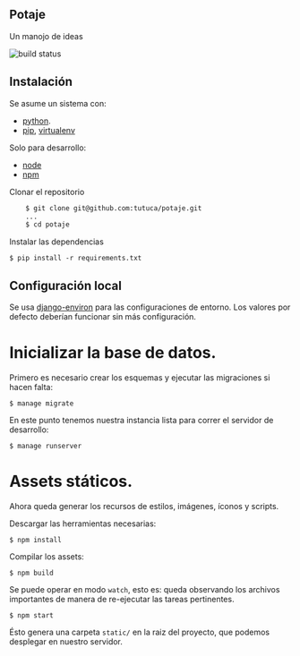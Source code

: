 ## Potaje

Un manojo de ideas

![build status](https://travis-ci.org/tutuca/potaje.svg?branch=master)

## Instalación

Se asume un sistema con:

- [python](http://python.org).
- [pip](http://www.pip-installer.org/), [virtualenv](http://www.virtualenv.org/)

Solo para desarrollo:

- [node](http://nodejs.org/)
- [npm](https://www.npmjs.org/)

Clonar el repositorio

```sh
    $ git clone git@github.com:tutuca/potaje.git
    ...
    $ cd potaje
```

Instalar las dependencias

    $ pip install -r requirements.txt

## Configuración local

Se usa [django-environ](https://django-environ.readthedocs.io/en/latest/) para las configuraciones de entorno.
Los valores por defecto deberían funcionar sin más configuración.

# Inicializar la base de datos.

Primero es necesario crear los esquemas y ejecutar las migraciones si hacen falta:

    $ manage migrate

En este punto tenemos nuestra instancia lista para correr el servidor de
desarrollo:

    $ manage runserver

# Assets státicos.

Ahora queda generar los recursos de estilos, imágenes, íconos y scripts.

Descargar las herramientas necesarias:

    $ npm install

Compilar los assets:

    $ npm build

Se puede operar en modo `watch`, esto es: queda observando los archivos importantes de manera de re-ejecutar las tareas pertinentes.

    $ npm start

Ésto genera una carpeta `static/` en la raiz del proyecto, que podemos desplegar en nuestro servidor.
